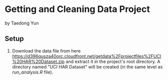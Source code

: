 # Getting and Cleaning Data Project

by Taedong Yun

## Setup

1. Download the data file from here https://d396qusza40orc.cloudfront.net/getdata%2Fprojectfiles%2FUCI%20HAR%20Dataset.zip and extract it in the project's root directory. A directory named "UCI HAR Dataset" will be created (in the same level as *run_analysis.R* file).
